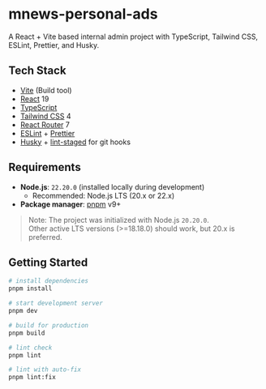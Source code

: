 # mnews-personal-ads

A React + Vite based internal admin project with TypeScript, Tailwind CSS, ESLint, Prettier, and Husky.

## Tech Stack

- [Vite](https://vitejs.dev/) (Build tool)
- [React](https://react.dev/) 19
- [TypeScript](https://www.typescriptlang.org/)
- [Tailwind CSS](https://tailwindcss.com/) 4
- [React Router](https://reactrouter.com/) 7
- [ESLint](https://eslint.org/) + [Prettier](https://prettier.io/)
- [Husky](https://typicode.github.io/husky) + [lint-staged](https://github.com/okonet/lint-staged) for git hooks

## Requirements

- **Node.js**: `22.20.0` (installed locally during development)  
  - Recommended: Node.js LTS (20.x or 22.x)  
- **Package manager**: [pnpm](https://pnpm.io/) v9+

> Note: The project was initialized with Node.js `20.20.0`.  
> Other active LTS versions (>=18.18.0) should work, but 20.x is preferred.

## Getting Started

```bash
# install dependencies
pnpm install

# start development server
pnpm dev

# build for production
pnpm build

# lint check
pnpm lint

# lint with auto-fix
pnpm lint:fix
